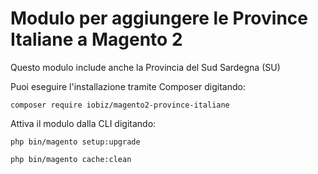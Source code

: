 # Modulo per aggiungere le Province Italiane a Magento 2
Questo modulo include anche la Provincia del Sud Sardegna (SU)

Puoi eseguire l'installazione tramite Composer digitando:

`composer require iobiz/magento2-province-italiane`

Attiva il modulo dalla CLI digitando:

`php bin/magento setup:upgrade`

`php bin/magento cache:clean`
